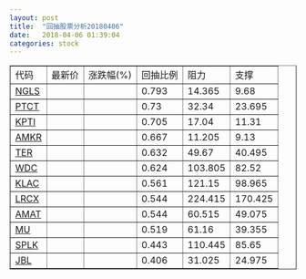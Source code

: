 ```yaml
---
layout: post
title:  "回抽股票分析20180406"
date:   2018-04-06 01:39:04
categories: stock
---
```

<script type="text/javascript">
var stockList = []
stockList.push('gb_ngls');
stockList.push('gb_ptct');
stockList.push('gb_kpti');
stockList.push('gb_amkr');
stockList.push('gb_ter');
stockList.push('gb_wdc');
stockList.push('gb_klac');
stockList.push('gb_lrcx');
stockList.push('gb_amat');
stockList.push('gb_mu');
stockList.push('gb_splk');
stockList.push('gb_jbl');
</script>
<table border="1">
 <tr>
 <td>代码</td>
 <td>最新价</td>
 <td>涨跌幅(%)</td>
 <td>回抽比例</td>
 <td>阻力</td>
 <td>支撑</td>
</tr>
  <tr id="ngls">
  <td><a href="http://stock.finance.sina.com.cn/usstock/quotes/NGLS.html" target="_blank">NGLS</a></td><td></td><td></td><td>0.793</td><td>14.365</td><td>9.68</td></tr>
  <tr id="ptct">
  <td><a href="http://stock.finance.sina.com.cn/usstock/quotes/PTCT.html" target="_blank">PTCT</a></td><td></td><td></td><td>0.73</td><td>32.34</td><td>23.695</td></tr>
  <tr id="kpti">
  <td><a href="http://stock.finance.sina.com.cn/usstock/quotes/KPTI.html" target="_blank">KPTI</a></td><td></td><td></td><td>0.705</td><td>17.04</td><td>11.31</td></tr>
  <tr id="amkr">
  <td><a href="http://stock.finance.sina.com.cn/usstock/quotes/AMKR.html" target="_blank">AMKR</a></td><td></td><td></td><td>0.667</td><td>11.205</td><td>9.13</td></tr>
  <tr id="ter">
  <td><a href="http://stock.finance.sina.com.cn/usstock/quotes/TER.html" target="_blank">TER</a></td><td></td><td></td><td>0.632</td><td>49.67</td><td>40.495</td></tr>
  <tr id="wdc">
  <td><a href="http://stock.finance.sina.com.cn/usstock/quotes/WDC.html" target="_blank">WDC</a></td><td></td><td></td><td>0.624</td><td>103.805</td><td>82.52</td></tr>
  <tr id="klac">
  <td><a href="http://stock.finance.sina.com.cn/usstock/quotes/KLAC.html" target="_blank">KLAC</a></td><td></td><td></td><td>0.561</td><td>121.15</td><td>98.965</td></tr>
  <tr id="lrcx">
  <td><a href="http://stock.finance.sina.com.cn/usstock/quotes/LRCX.html" target="_blank">LRCX</a></td><td></td><td></td><td>0.544</td><td>224.415</td><td>170.425</td></tr>
  <tr id="amat">
  <td><a href="http://stock.finance.sina.com.cn/usstock/quotes/AMAT.html" target="_blank">AMAT</a></td><td></td><td></td><td>0.544</td><td>60.515</td><td>49.075</td></tr>
  <tr id="mu">
  <td><a href="http://stock.finance.sina.com.cn/usstock/quotes/MU.html" target="_blank">MU</a></td><td></td><td></td><td>0.519</td><td>61.16</td><td>39.355</td></tr>
  <tr id="splk">
  <td><a href="http://stock.finance.sina.com.cn/usstock/quotes/SPLK.html" target="_blank">SPLK</a></td><td></td><td></td><td>0.443</td><td>110.445</td><td>85.65</td></tr>
  <tr id="jbl">
  <td><a href="http://stock.finance.sina.com.cn/usstock/quotes/JBL.html" target="_blank">JBL</a></td><td></td><td></td><td>0.406</td><td>31.025</td><td>24.975</td></tr>
</table>
